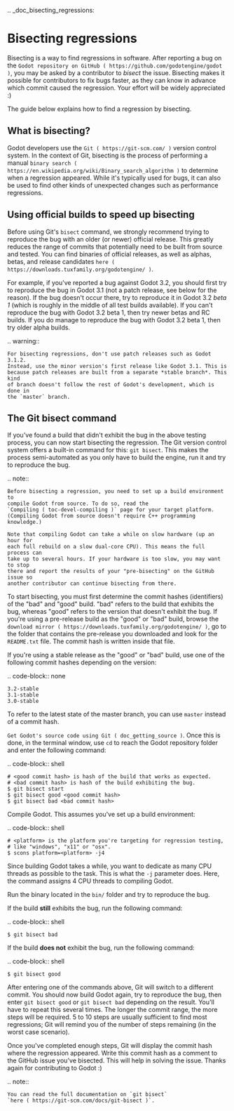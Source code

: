 .. _doc_bisecting_regressions:

Bisecting regressions
=====================


Bisecting is a way to find regressions in software. After reporting a bug on the
`Godot repository on GitHub ( https://github.com/godotengine/godot )`, you may
be asked by a contributor to *bisect* the issue. Bisecting makes it possible for
contributors to fix bugs faster, as they can know in advance which commit caused
the regression. Your effort will be widely appreciated :)

The guide below explains how to find a regression by bisecting.

What is bisecting?
------------------

Godot developers use the `Git ( https://git-scm.com/ )` version control system.
In the context of Git, bisecting is the process of performing a manual
`binary search ( https://en.wikipedia.org/wiki/Binary_search_algorithm )`
to determine when a regression appeared. While it's typically used for bugs,
it can also be used to find other kinds of unexpected changes such as
performance regressions.

Using official builds to speed up bisecting
-------------------------------------------

Before using Git's `bisect` command, we strongly recommend trying to reproduce
the bug with an older (or newer) official release. This greatly reduces the
range of commits that potentially need to be built from source and tested.
You can find binaries of official releases, as well as alphas, betas,
and release candidates `here ( https://downloads.tuxfamily.org/godotengine/ )`.

For example, if you've reported a bug against Godot 3.2, you should first try to
reproduce the bug in Godot 3.1 (not a patch release, see below for the reason).
If the bug doesn't occur there, try to reproduce it in Godot 3.2 *beta 1* (which
is roughly in the middle of all test builds available). If you can't reproduce
the bug with Godot 3.2 beta 1, then try newer betas and RC builds. If you do
manage to reproduce the bug with Godot 3.2 beta 1, then try older alpha builds.

.. warning::

    For bisecting regressions, don't use patch releases such as Godot 3.1.2.
    Instead, use the minor version's first release like Godot 3.1. This is
    because patch releases are built from a separate *stable branch*. This kind
    of branch doesn't follow the rest of Godot's development, which is done in
    the `master` branch.

The Git bisect command
----------------------

If you've found a build that didn't exhibit the bug in the above testing
process, you can now start bisecting the regression. The Git version control
system offers a built-in command for this: `git bisect`. This makes the
process semi-automated as you only have to build the engine, run it and try to
reproduce the bug.

.. note::

    Before bisecting a regression, you need to set up a build environment to
    compile Godot from source. To do so, read the
    `Compiling ( toc-devel-compiling )` page for your target platform.
    (Compiling Godot from source doesn't require C++ programming knowledge.)

    Note that compiling Godot can take a while on slow hardware (up an hour for
    each full rebuild on a slow dual-core CPU). This means the full process can
    take up to several hours. If your hardware is too slow, you may want to stop
    there and report the results of your "pre-bisecting" on the GitHub issue so
    another contributor can continue bisecting from there.

To start bisecting, you must first determine the commit hashes (identifiers) of
the "bad" and "good" build. "bad" refers to the build that exhibits the bug,
whereas "good" refers to the version that doesn't exhibit the bug. If you're
using a pre-release build as the "good" or "bad" build, browse the `download
mirror ( https://downloads.tuxfamily.org/godotengine/ )`, go to the folder that
contains the pre-release you downloaded and look for the `README.txt` file.
The commit hash is written inside that file.

If you're using a stable release as the "good" or "bad" build, use one of the
following commit hashes depending on the version:

.. code-block:: none

    3.2-stable
    3.1-stable
    3.0-stable

To refer to the latest state of the master branch, you can use `master`
instead of a commit hash.

`Get Godot's source code using Git ( doc_getting_source )`. Once this
is done, in the terminal window, use `cd` to reach the Godot repository
folder and enter the following command:

.. code-block:: shell

    # <good commit hash> is hash of the build that works as expected.
    # <bad commit hash> is hash of the build exhibiting the bug.
    $ git bisect start
    $ git bisect good <good commit hash>
    $ git bisect bad <bad commit hash>

Compile Godot. This assumes you've set up a build environment:

.. code-block:: shell

    # <platform> is the platform you're targeting for regression testing,
    # like "windows", "x11" or "osx".
    $ scons platform=<platform> -j4

Since building Godot takes a while, you want to dedicate as many CPU threads as
possible to the task. This is what the `-j` parameter does. Here, the command
assigns 4 CPU threads to compiling Godot.

Run the binary located in the `bin/` folder and try to reproduce the bug.

If the build **still** exhibits the bug, run the following command:

.. code-block:: shell

    $ git bisect bad

If the build **does not** exhibit the bug, run the following command:

.. code-block:: shell

    $ git bisect good

After entering one of the commands above, Git will switch to a different commit.
You should now build Godot again, try to reproduce the bug, then enter `git
bisect good` or `git bisect bad` depending on the result. You'll have to
repeat this several times. The longer the commit range, the more steps will be
required. 5 to 10 steps are usually sufficient to find most regressions; Git
will remind you of the number of steps remaining (in the worst case scenario).

Once you've completed enough steps, Git will display the commit hash where the
regression appeared. Write this commit hash as a comment to the GitHub issue
you've bisected. This will help in solving the issue. Thanks again for
contributing to Godot :)

.. note::

    You can read the full documentation on `git bisect`
    `here ( https://git-scm.com/docs/git-bisect )`.
